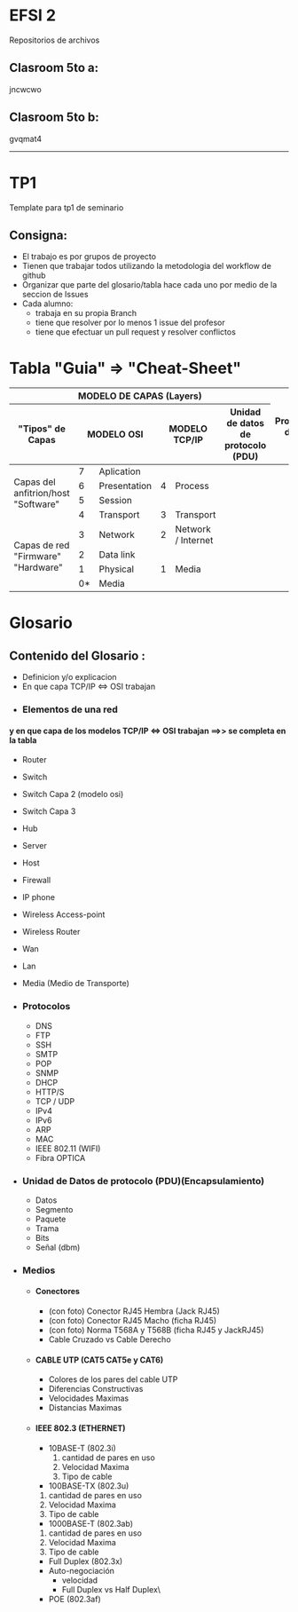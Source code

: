 # EFSI 2
Repositorios de archivos
## Clasroom 5to a:
jncwcwo
## Clasroom 5to b:
gvqmat4

___

# TP1
Template para tp1 de seminario

 ## Consigna:
 * El trabajo es por grupos de proyecto
 * Tienen que trabajar todos utilizando la metodologia del workflow de github
 * Organizar que parte del glosario/tabla hace cada uno por medio de la seccion de Issues
 * Cada alumno:
    * trabaja en su propia Branch
    * tiene que resolver por lo menos 1 issue del profesor
    * tiene que efectuar un pull request y resolver conflictos


# Tabla "Guia" =\> "Cheat-Sheet"

<table class="tg">
<thead>
  <tr>
    <th class="tg-9wq8" colspan="6">MODELO DE CAPAS (Layers)</th>
    <th class="tg-9wq8" rowspan="2">Protocolos de red </th>
    <th class="tg-9wq8" rowspan="2">Dispositivo de conexion de red</th>
  </tr>
  <tr>
    <th class="tg-9wq8">"Tipos" de Capas</th>
    <th class="tg-9wq8" colspan="2"> MODELO OSI</th>
    <th class="tg-9wq8" colspan="2">MODELO TCP/IP </th>
    <th class="tg-9wq8">Unidad de datos de protocolo (PDU)</th>
  </tr>
</thead>
<tbody>
  <tr>
    <td class="tg-9wq8" rowspan="4">Capas del anfitrion/host "Software"</td>
    <td class="tg-9wq8">7</td>
    <td class="tg-9wq8">Aplication</td>
    <td class="tg-9wq8" rowspan="3">4</td>
    <td class="tg-9wq8" rowspan="3">Process</td>
    <td class="tg-9wq8" rowspan="3"></td>
    <td class="tg-9wq8" rowspan="3"></td>
    <td class="tg-9wq8" rowspan="4"></td>
  </tr>
  <tr>
    <td class="tg-9wq8">6</td>
    <td class="tg-9wq8">Presentation</td>
  </tr>
  <tr>
    <td class="tg-9wq8">5</td>
    <td class="tg-9wq8">Session</td>
  </tr>
  <tr>
    <td class="tg-9wq8">4</td>
    <td class="tg-9wq8">Transport</td>
    <td class="tg-9wq8">3</td>
    <td class="tg-9wq8">Transport</td>
    <td class="tg-9wq8"></td>
    <td class="tg-9wq8"></td>
  </tr>
  <tr>
    <td class="tg-9wq8" rowspan="4">Capas de red  "Firmware" "Hardware"</td>
    <td class="tg-9wq8">3</td>
    <td class="tg-9wq8">Network</td>
    <td class="tg-9wq8">2</td>
    <td class="tg-9wq8">Network / Internet</td>
    <td class="tg-9wq8"></td>
    <td class="tg-9wq8"></td>
    <td class="tg-9wq8"></td>
  </tr>
  <tr>
    <td class="tg-9wq8">2</td>
    <td class="tg-9wq8">Data link</td>
    <td class="tg-9wq8" rowspan="3">1</td>
    <td class="tg-9wq8" rowspan="3">Media</td>
    <td class="tg-9wq8"></td>
    <td class="tg-9wq8"></td>
    <td class="tg-9wq8"></td>
  </tr>
  <tr>
    <td class="tg-9wq8">1</td>
    <td class="tg-9wq8">Physical</td>
    <td class="tg-9wq8"></td>
    <td class="tg-9wq8"></td>
    <td class="tg-9wq8"></td>
  </tr>
  <tr>
    <td class="tg-9wq8">0*</td>
    <td class="tg-9wq8">Media</td>
    <td class="tg-9wq8"></td>
    <td class="tg-9wq8"></td>
    <td class="tg-9wq8"></td>
  </tr>
</tbody>
</table>

# Glosario

## Contenido del Glosario :
* Definicion y/o explicacion
* En que capa TCP/IP \<=\> OSI trabajan
* ### Elementos de una red
#### y en que capa de los modelos TCP/IP \<=\> OSI trabajan ==>> se completa en la tabla
  *  Router
  *  Switch
   *  Switch Capa 2 (modelo osi)
   *  Switch Capa 3
  *  Hub
  *  Server
  *  Host
  *  Firewall
  *  IP phone
  *  Wireless Access-point
  *  Wireless Router
  *  Wan
  *  Lan
  *  Media (Medio de Transporte)
* ### Protocolos
  *  DNS
  *  FTP
  *  SSH
  *  SMTP
  *  POP
  *  SNMP
  *  DHCP
  *  HTTP/S
  *  TCP / UDP
  *  IPv4
  *  IPv6
  *  ARP
  *  MAC
  *  IEEE 802.11 (WIFI)
  *  Fibra OPTICA

* ###   Unidad de Datos de protocolo (PDU)(Encapsulamiento)
  * Datos
  * Segmento
  * Paquete
  * Trama
  * Bits
  * Señal (dbm)

* ###   Medios
  * #### Conectores
    * (con foto) Conector RJ45 Hembra (Jack RJ45)
    * (con foto) Conector RJ45 Macho (ficha RJ45)
    * (con foto) Norma T568A y T568B (ficha RJ45 y JackRJ45)
    * Cable Cruzado vs Cable Derecho
  * #### CABLE UTP (CAT5 CAT5e y CAT6)
    * Colores de los pares del cable UTP
    * Diferencias Constructivas
    * Velocidades Maximas
    * Distancias Maximas
  * #### IEEE 802.3 (ETHERNET)
    * 10BASE-T (802.3i)
        1. cantidad de pares en uso
        2. Velocidad Maxima
        3. Tipo de cable
    * 100BASE-TX (802.3u)
     1. cantidad de pares en uso
     2. Velocidad Maxima
     3. Tipo de cable
    * 1000BASE-T (802.3ab)
     1. cantidad de pares en uso
     2. Velocidad Maxima
     3. Tipo de cable
    * Full Duplex (802.3x)
    * Auto-negociación
      * velocidad
      * Full Duplex vs Half Duplex\
    * POE (802.3af)
